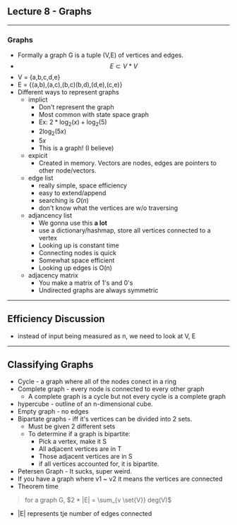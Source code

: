 ## Lecture 8 - Graphs
---
### Graphs
- Formally a graph G is a tuple (V,E) of vertices and edges.
- $$ E \subset V * V $$
- V = {a,b,c,d,e}
- E = {(a,b),(a,c),(b,c)(b,d),(d,e),(c,e)}
- Different ways to represent graphs
  - implict
    - Don't represent the graph
    - Most common with state space graph
    - Ex: $2*\log_2(x)+\log_2(5)$
    - $2\log_2(5x)$
    - $5x$
    - This is a graph! (I believe)
  - expicit
    - Created in memory. Vectors are nodes, edges are pointers to other node/vectors.
  - edge list
    - really simple, space efficiency
    - easy to extend/append
    - searching is $O(n)$
    - don't know what the vertices are w/o traversing
  - adjancency list
    - We gonna use this **a lot**
    - use a dictionary/hashmap, store all vertices connected to a vertex
    - Looking up is constant time
    - Connecting nodes is quick
    - Somewhat space efficient
    - Looking up edges is O(n)
  - adjacency matrix
    - You make a matrix of 1's and 0's
    - Undirected graphs are always symmetric
---

## Efficiency Discussion
- instead of input being measured as n, we need to look at V, E
---

## Classifying Graphs
- Cycle - a graph where all of the nodes conect in a ring
- Complete graph - every node is connected to every other graph
  - A complete graph is a cycle but not every cycle is a complete graph
- hypercube - outline of an n-dimensional cube.
- Empty graph - no edges
- Bipartate graphs - iff it's vertices can be divided into 2 sets.
  - Must be given 2 different sets
  - To determine if a graph is bipartite:
    - Pick a vertex, make it S
    - All adjacent vertices are in T
    - Those adjacent vertices are in S
    - if all vertices accounted for, it is bipartite.
- Petersen Graph - It sucks, super weird.
- If you have a graph where v1 ~ v2 it means the vertices are connected
- Theorem time
> for a graph G, $2 * |E| = \sum_{v \set{V}} deg(V)$
- |E| represents tje number of edges connected